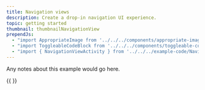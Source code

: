 ```yaml
---
title: Navigation views
description: Create a drop-in navigation UI experience.
topic: getting started
thumbnail: thumbnailNavigationView
prependJs:
  - "import AppropriateImage from '../../../components/appropriate-image'"
  - "import ToggleableCodeBlock from '../../../components/toggleable-code-block'"
  - "import { NavigationViewActivity } from '../../../example-code/NavigationViewActivity.js'"
---
```


Any notes about this example would go here. 

{{
  <ToggleableCodeBlock 
    codeSnippet={NavigationViewActivity}
  />
}}
